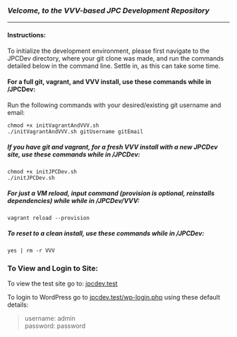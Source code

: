 ### *_Velcome, to the VVV-based JPC Development Repository_*
---
#### Instructions:
To initialize the development environment, please first navigate to the JPCDev directory, where your git clone was made, and run the commands detailed below in the command line. Settle in, as this can take some time.
  
#### For a full git, vagrant, and VVV install, use these commands while in /JPCDev:
Run the following commands with your desired/existing git username and email:  
```
chmod +x initVagrantAndVVV.sh
./initVagrantAndVVV.sh gitUsername gitEmail
```  

##### If you have git and vagrant, for a fresh VVV install with a new JPCDev site, use these commands while in /JPCDev:
```
chmod +x initJPCDev.sh
./initJPCDev.sh
```

##### For just a VM reload, input command (provision is optional, reinstalls dependencies) while while in /JPCDev/VVV:
``vagrant reload --provision``

##### To reset to a clean install, use these commands while in /JPCDev:
```
yes | rm -r VVV
```

### To View and Login to Site:

To view the test site go to: [jpcdev.test](jpcdev.test)

To login to WordPress go to [jpcdev.test/wp-login.php](jpcdev.test/wp-login) using these default details:  
>username: admin  
>password: password

